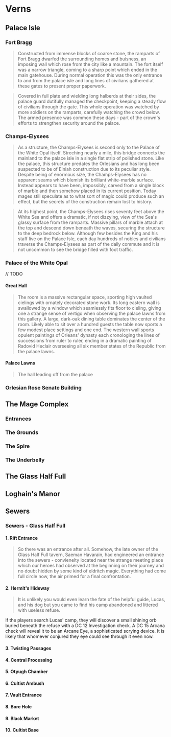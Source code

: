 # Verns

## Palace Isle
### Fort Bragg
> Constructed from immense blocks of coarse stone, the ramparts of Fort Bragg dwarfed the surrounding homes and buisness, an imposing wall which rose from the city like a mountain. The fort itself was a narrow triangle, coming to a sharp point which ended in the main gatehouse. During normal operation this was the only entrance to and from the palace isle and long lines of civilians gathered at these gates to present proper paperwork. 

> Covered in full plate and wielding long halberds at their sides, the palace guard dutifully managed the checkpoint, keeping a steady flow of civilians through the gate. This whole operation was watched by more soldiers on the ramparts, carefully watching the crowd below. The armed presence was common these days - part of the crown's efforts to strengthen security around the palace.

### Champs-Elysees
> As a structure, the Champs-Elysees is second only to the Palace of the White Opal itself. Streching nearly a mile, this bridge connects the mainland to the palace isle in a single flat strip of polished stone. Like the palace, this structure predates the Orlesians and has long been suspected to be of Elniah construction due to its peculiar style. Despite being of enormous size, the Champs-Elysees has no apparent seams which blemish its brilliant white-marble surface. Instead appears to have been, impossibly, carved from a single block of marble and then somehow placed in its current position. Today mages still speculate as to what sort of magic could produce such an effect, but the secrets of the construction remain lost to history.

> At its highest point, the Champs-Elysees rises seventy feet above the White Sea and offers a dramatic, if not dizzying, view of the Sea's glassy surface from the ramparts. Massive pillars of marble attach at the top and descend down beneath the waves, securing the structure to the deep bedrock below. Although few besides the King and his staff live on the Palace Isle, each day hundreds of nobles and civilians traverse the Champs-Elysees as part of the daily commute and it is not uncommon to see the bridge filled with foot traffic.

### Palace of the White Opal
// TODO

#### Great Hall
> The room is a massive rectangular space, sporting high vaulted cielings with ornately decorated stone work. Its long eastern wall is swallowed by a window which seamlessly fits floor to cieling, giving one a strange sense of vertigo when observing the palace lawns from this gallery. A large, dark-oak dining table dominates the center of the room. Likely able to sit over a hundred guests the table now sports a few modest place settings and one end. The western wall sports opulent paintings of Orleans' dynasty each cronologing the lines of successions from ruler to ruler, ending in a dramatic painting of Radovid Heclair overseeing all six member states of the Republic from the palace lawns.

#### Palace Lawns
> The hall leading off from the palace 

### Orlesian Rose Senate Building

## The Mage Complex

### Entrances

### The Grounds

### The Spire

### The Underbelly

## The Glass Half Full

## Loghain's Manor

## Sewers
### Sewers - Glass Half Full
#### 1. Rift Entrance
> So there was an entrance after all. Somehow, the late owner of the Glass Half Full tavern, Saeman Havarain, had engineered an entrance into the sewers - convienelty located near the strange meeting place which our heroes had observed at the beginning on their journey and no doubt hidden by some kind of eldritch magic. Everything had come full circle now, the air primed for a final confrontation.

#### 2. Hermit's Hideway
> It is unlikely you would even learn the fate of the helpful guide, Lucas, and his dog but you came to find his camp abandoned and littered with useless refuse.

If the players search Lucas' camp, they will discover a small shining orb buried beneath the refuse with a DC 12 Investigation check.   A DC 15 Arcana check will reveal it to be an Arcane Eye, a sophisticated scrying device. It is likely that whomever conjured they eye could see through it even now.

#### 3. Twisting Passages

#### 4. Central Processing

#### 5. Otyugh Chamber

#### 6. Cultist Ambush

#### 7. Vault Entrance

#### 8. Bore Hole


#### 9. Black Market

#### 10. Cultist Base